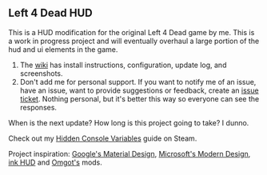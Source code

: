 **Left 4 Dead HUD**
-------------------
This is a HUD modification for the original Left 4 Dead game by me. This is a work in progress project and will eventually overhaul a large portion of the hud and ui elements in the game.

1. The [wiki](https://github.com/l4d/hud/wiki) has install instructions, configuration, update log, and screenshots.
2. Don't add me for personal support. If you want to notify me of an issue, have an issue, want to provide suggestions or feedback, create an [issue ticket](https://github.com/l4d/hud/issues).  Nothing personal, but it's better this way so everyone can see the responses.


When is the next update? How long is this project going to take? I dunno.

Check out my [Hidden Console Variables](http://steamcommunity.com/sharedfiles/filedetails/?id=564185677) guide on Steam.

Project inspiration: [Google's Material Design](https://www.google.com/design/spec/material-design/introduction.html), [Microsoft's Modern Design](https://www.microsoft.com/en-us/stories/design/), [ink HUD](http://www.gamemaps.com/details/13434) and  [Omgot's](http://steamcommunity.com/id/thankyou) mods.
